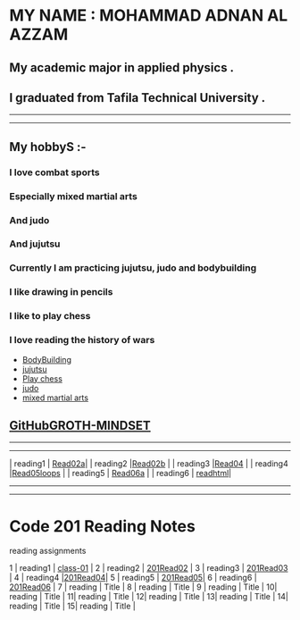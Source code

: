 #  MY NAME : MOHAMMAD ADNAN AL AZZAM 

## My academic major in applied physics .
## I graduated from Tafila Technical University .
_______________________________________________________________________________

______________________________________________________________________________
## My hobbyS :-

### I love combat sports
### Especially mixed martial arts
### And judo
### And jujutsu
### Currently I am practicing jujutsu, judo and bodybuilding
### I like drawing in pencils
### I like to play chess
### I love reading the history of wars


 * [BodyBuilding](https://www.menshealth.com/uk/building-muscle/a759236/complete-guide-to-bodybuilding/)
 * [jujutsu](https://www.youtube.com/watch?v=VUi06B8kP8U)
 * [Play chess](https://www.chess.com/play/online) 
 * [judo](https://www.youtube.com/watch?v=Zy7bRVk5hP0)
 * [mixed martial arts](https://www.youtube.com/watch?v=LWE79K2Ii-s)



## [GitHubGROTH-MINDSET](https://mohammad-adnan-alazzam.github.io/reading-notes/read1)
___________________________________________________________________________________
_______________________________________________________________________________________

| reading1 | [Read02a](https://mohammad-adnan-alazzam.github.io/reading-notes/Read02a)|
| reading2 |[Read02b](https://mohammad-adnan-alazzam.github.io/reading-notes/Read02b) |
| reading3 |[Read04](https://mohammad-adnan-alazzam.github.io/reading-notes/Read04) |
| reading4 |[Read05loops](https://mohammad-adnan-alazzam.github.io/reading-notes/Read05loops) |
| reading5 | [Read06a](https://mohammad-adnan-alazzam.github.io/reading-notes/Read06a) |
| reading6 | [readhtml](https://mohammad-adnan-alazzam.github.io/reading-notes/readhtml)|

______________________________________________________________________________________
_______________________________________________________________________________________________________________________________________________________________________________
# Code 201 Reading Notes 

reading assignments

1 | reading1 | [class-01](https://mohammad-adnan-alazzam.github.io/reading-notes/class-01) |
2 | reading2 | [201Read02](https://mohammad-adnan-alazzam.github.io/reading-notes/201Read02) |
3 | reading3 | [201Read03](https://mohammad-adnan-alazzam.github.io/reading-notes/201Read03) |
4 | reading4 |[201Read04](https://mohammad-adnan-alazzam.github.io/reading-notes/201Read04)|
5 | reading5 | [201Read05](https://mohammad-adnan-alazzam.github.io/reading-notes/201Read05)|
6 | reading6 | [201Read06](https://mohammad-adnan-alazzam.github.io/reading-notes/201Read06) |
7 | reading | Title |
8 | reading | Title |
9 | reading | Title |
10| reading | Title |
11| reading | Title |
12| reading | Title |
13| reading | Title |
14| reading | Title |
15| reading | Title |




